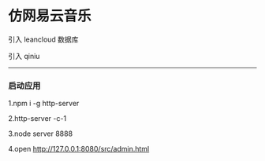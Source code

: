 # 仿网易云音乐

引入 leancloud 数据库

引入 qiniu

- - - 

### 启动应用

1.npm i -g http-server

2.http-server -c-1

3.node server 8888

4.open http://127.0.0.1:8080/src/admin.html
